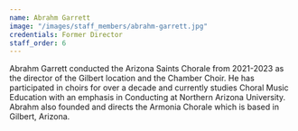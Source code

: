 ```yaml
---
name: Abrahm Garrett
image: "/images/staff_members/abrahm-garrett.jpg"
credentials: Former Director
staff_order: 6
---
```


Abrahm Garrett conducted the Arizona Saints Chorale from 2021-2023 as the
director of the Gilbert location and the Chamber Choir. He has participated in
choirs for over a decade and currently studies Choral Music Education with an
emphasis in Conducting at Northern Arizona University. Abrahm also founded and
directs the Armonia Chorale which is based in Gilbert, Arizona.